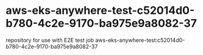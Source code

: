 # aws-eks-anywhere-test-c52014d0-b780-4c2e-9170-ba975e9a8082-37
repository for use with E2E test job aws-eks-anywhere-test:c52014d0-b780-4c2e-9170-ba975e9a8082-37

